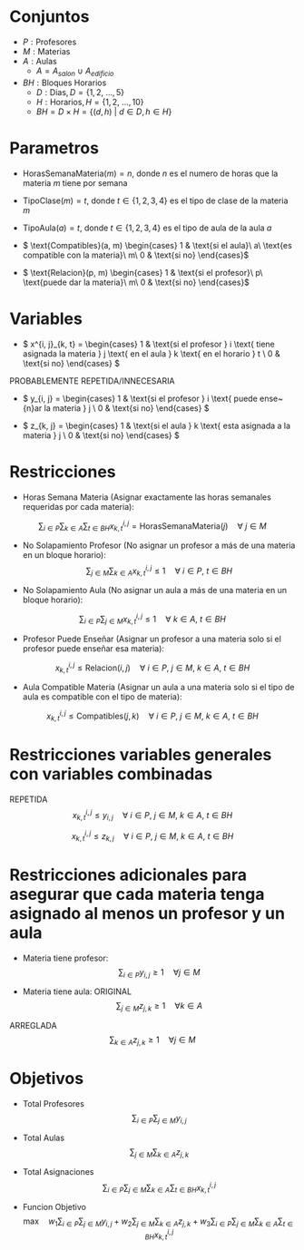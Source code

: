 # Conjuntos

- $P: \text{Profesores}$
- $M: \text{Materias}$
- $A: \text{Aulas}$
    - $A = A_{salon}\ \cup\ A_{edificio}$
- $BH: \text{Bloques Horarios}$
    - $D: \text{Dias}, D = \{1, 2,\ \dots, 5\}$
    - $H: \text{Horarios}, H = \{1, 2,\ \dots, 10\}$
    - $BH = D \times H = \{(d, h)\ |\ d \in D, h \in H\}$

# Parametros
- $\text{HorasSemanaMateria}(m) = n$, donde $n$ es el numero de horas que la materia $m$ tiene por semana
- $\text{TipoClase}(m) = t$, donde $t \in \{1,2,3,4\}$ es el tipo de clase de la materia $m$
- $\text{TipoAula}(a) = t$, donde $t \in \{1,2,3,4\}$ es el tipo de aula de la aula $a$
- $ \text{Compatibles}(a, m) \begin{cases} 1 & \text{si el aula}\ a\ \text{es compatible con la materia}\ m\\ 0 & \text{si no} \end{cases}$

- $ \text{Relacion}(p, m) \begin{cases} 1 & \text{si el profesor}\ p\ \text{puede dar la materia}\ m\\ 0 & \text{si no} \end{cases}$

# Variables

- $
x^{i, j}_{k, t} =
\begin{cases}
    1 & \text{si el profesor } i
    \text{ tiene asignada la materia } j
    \text{ en el aula } k
    \text{ en el horario } t \\
    0 & \text{si no}
\end{cases}
$

PROBABLEMENTE REPETIDA/INNECESARIA
- $
y_{i, j} =
\begin{cases}
    1 & \text{si el profesor } i
    \text{ puede ense\~{n}ar la materia } j \\
    0 & \text{si no}
\end{cases}
$

- $
z_{k, j} =
\begin{cases}
    1 & \text{si el aula } k
    \text{ esta asignada a la materia } j \\
    0 & \text{si no}
\end{cases}
$

# Restricciones

- Horas Semana Materia (Asignar exactamente las horas semanales requeridas por cada materia):

$$
\sum_{i \in P} \sum_{k \in A} \sum_{t \in BH} x^{i, j}_{k, t} = \text{HorasSemanaMateria}(j) \quad \forall\ j \in M
$$

- No Solapamiento Profesor (No asignar un profesor a más de una materia en un bloque horario):
$$
\sum_{j \in M} \sum_{k \in A} x^{i, j}_{k, t} \le 1 \quad \forall\ i \in P,\ t \in BH
$$

- No Solapamiento Aula (No asignar un aula a más de una materia en un bloque horario):

$$
\sum_{i \in P} \sum_{j \in M} x^{i, j}_{k, t} \le 1 \quad \forall\ k \in A,\ t \in BH
$$

- Profesor Puede Enseñar (Asignar un profesor a una materia solo si el profesor puede enseñar esa materia):

$$
x^{i, j}_{k, t} \le \text{Relacion}(i,j) \quad \forall\ i \in P,\ j \in M,\ k \in A,\ t \in BH
$$

- Aula Compatible Materia (Asignar un aula a una materia solo si el tipo de aula es compatible con el tipo de materia):

$$
x^{i, j}_{k, t} \le \text{Compatibles}(j,k) \quad \forall\ i \in P,\ j \in M,\ k \in A,\ t \in BH
$$

# Restricciones variables generales con variables combinadas

REPETIDA
$$
x^{i, j}_{k, t} \le y_{i,j} \quad \forall\ i \in P,\ j \in M,\ k \in A,\ t \in BH
$$

$$
x^{i, j}_{k, t} \le z_{k,j} \quad \forall\ i \in P,\ j \in M,\ k \in A,\ t \in BH
$$

# Restricciones adicionales para asegurar que cada materia tenga asignado al menos un profesor y un aula

- Materia tiene profesor:
$$
\sum_{i \in P} y_{i,j} \ge 1 \quad \forall j \in M
$$

- Materia tiene aula:
ORIGINAL
$$
\sum_{j \in M} z_{j,k} \ge 1 \quad \forall k \in A
$$

ARREGLADA
$$
\sum_{k \in A} z_{j,k} \ge 1 \quad \forall j \in M
$$

# Objetivos

- Total Profesores
$$
\sum_{i \in P} \sum_{j \in M} y_{i, j}
$$

- Total Aulas
$$
\sum_{j \in M} \sum_{k \in A} z_{j, k}
$$

- Total Asignaciones
$$
\sum_{i \in P} \sum_{j \in M} \sum_{k \in A} \sum_{t \in BH} x^{i, j}_{k, t}
$$

- Funcion Objetivo
$$
\text{max} \quad
w_1\sum_{i \in P} \sum_{j \in M} y_{i, j} +
w_2 \sum_{j \in M} \sum_{k \in A} z_{j, k} +
w_3 \sum_{i \in P} \sum_{j \in M} \sum_{k \in A} \sum_{t \in BH} x^{i, j}_{k, t}
$$